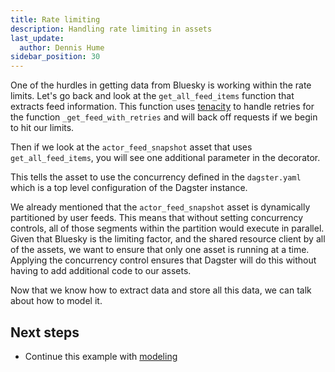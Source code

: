 ```yaml
---
title: Rate limiting
description: Handling rate limiting in assets
last_update:
  author: Dennis Hume
sidebar_position: 30
---
```


One of the hurdles in getting data from Bluesky is working within the rate limits. Let's go back and look at the `get_all_feed_items` function that extracts feed information. This function uses [tenacity](https://tenacity.readthedocs.io/en/latest/) to handle retries for the function `_get_feed_with_retries` and will back off requests if we begin to hit our limits.

<CodeExample
  path="docs_projects/project_atproto_dashboard/project_atproto_dashboard/ingestion/utils/atproto.py"
  language="python"
  startAfter="start_all_feed_items"
  endBefore="end_all_feed_items"
/>

Then if we look at the `actor_feed_snapshot` asset that uses `get_all_feed_items`, you will see one additional parameter in the decorator.

<CodeExample
  path="docs_projects/project_atproto_dashboard/project_atproto_dashboard/ingestion/definitions.py"
  language="python"
  startAfter="start_concurrency"
  endBefore="end_concurrency"
/>

This tells the asset to use the concurrency defined in the `dagster.yaml` which is a top level configuration of the Dagster instance.

<CodeExample
  path="docs_projects/project_atproto_dashboard/dagster.yaml"
  language="yaml"
  startAfter="start_concurrency"
  endBefore="end_concurrency"
/>

We already mentioned that the `actor_feed_snapshot` asset is dynamically partitioned by user feeds. This means that without setting concurrency controls, all of those segments within the partition would execute in parallel. Given that Bluesky is the limiting factor, and the shared resource client by all of the assets, we want to ensure that only one asset is running at a time. Applying the concurrency control ensures that Dagster will do this without having to add additional code to our assets.

Now that we know how to extract data and store all this data, we can talk about how to model it.

## Next steps

- Continue this example with [modeling](/examples/bluesky/modeling)

